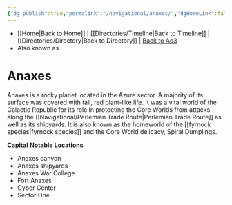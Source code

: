 ```yaml
---
{"dg-publish":true,"permalink":"/navigational/anaxes/","dgHomeLink":false}
---
```


- [[Home\|Back to Home]] | [[Directories/Timeline\|Back to Timeline]] | [[Directories/Directory\|Back to Directory]] | [Back to Ao3](https://archiveofourown.org/works/19334440/chapters/45992584)
- Also known as

# Anaxes
Anaxes is a rocky planet located in the Azure sector. A majority of its surface was covered with tall, red plant-like life. It was a vital world of the Galactic Republic for its role in protecting the Core Worlds from attacks along the [[Navigational/Perlemian Trade Route\|Perlemian Trade Route]] as well as its shipyards. It is also known as the homeworld of the [[fyrnock species\|fyrnock species]] and the Core World delicacy, Spiral Dumplings.

**Capital**
**Notable Locations**
- Anaxes canyon
- Anaxes shipyards
- Anaxes War College
- Fort Anaxes
- Cyber Center
- Sector One
